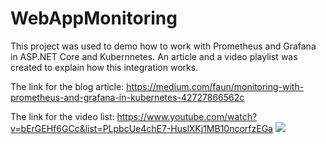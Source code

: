 # WebAppMonitoring

This project was used to demo how to work with Prometheus and Grafana in ASP.NET Core and Kubernnetes. An article and a video playlist was created to explain how this integration works.

The link for the blog article:
<a href="https://medium.com/faun/monitoring-with-prometheus-and-grafana-in-kubernetes-42727866562c">
  https://medium.com/faun/monitoring-with-prometheus-and-grafana-in-kubernetes-42727866562c
</a>

The link for the video list:
<a href="https://www.youtube.com/watch?v=bErGEHf6GCc&list=PLpbcUe4chE7-HuslXKj1MB10ncorfzEGa">
  https://www.youtube.com/watch?v=bErGEHf6GCc&list=PLpbcUe4chE7-HuslXKj1MB10ncorfzEGa
</a>
<a href="https://www.youtube.com/watch?v=bErGEHf6GCc&list=PLpbcUe4chE7-HuslXKj1MB10ncorfzEGa">
  <img src="https://raw.githubusercontent.com/HoussemDellai/WebAppMonitoring/master/prom-grafana.png"/>  
</a>
